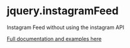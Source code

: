 # jquery.instagramFeed
Instagram Feed without using the instagram API

[Full documentation and examples here](https://www.sowecms.com/demos/jquery.instagramFeed/index.html "documentation")
